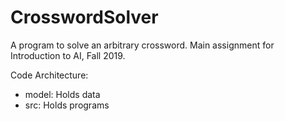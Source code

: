 # CrosswordSolver
A program to solve an arbitrary crossword. Main assignment for Introduction to AI, Fall 2019. 

Code Architecture:
- model: Holds data
- src: Holds programs



